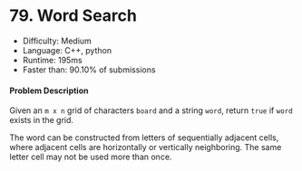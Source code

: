 # 79. Word Search
- Difficulty: Medium
- Language: C++, python
- Runtime: 195ms
- Faster than: 90.10% of submissions

#### Problem Description
Given an `m x n` grid of characters `board` and a string `word`, return `true` if `word` exists in the grid.

The word can be constructed from letters of sequentially adjacent cells, where adjacent cells are horizontally or vertically neighboring. The same letter cell may not be used more than once.